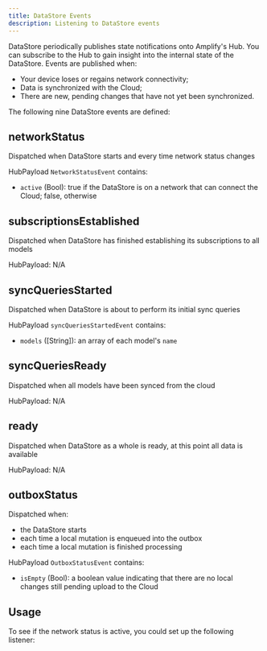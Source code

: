 ```yaml
---
title: DataStore Events
description: Listening to DataStore events
---
```


DataStore periodically publishes state notifications onto Amplify's Hub. You can subscribe to the Hub to gain insight into the internal state of the DataStore. Events are published when:
* Your device loses or regains network connectivity;
* Data is synchronized with the Cloud;
* There are new, pending changes that have not yet been synchronized.

The following nine DataStore events are defined:

## networkStatus

Dispatched when DataStore starts and every time network status changes

HubPayload `NetworkStatusEvent` contains:
- `active` (Bool): true if the DataStore is on a network that can connect the Cloud; false, otherwise

## subscriptionsEstablished

Dispatched when DataStore has finished establishing its subscriptions to all models

HubPayload: N/A

## syncQueriesStarted

Dispatched when DataStore is about to perform its initial sync queries

HubPayload `syncQueriesStartedEvent` contains:
- `models` ([String]): an array of each model's `name`

<inline-fragment platform="js" src="~/lib/datastore/fragments/js/datastore-events/model-synced.md"></inline-fragment>
<inline-fragment platform="android" src="~/lib/datastore/fragments/native_common/datastore-events/model-synced.md"></inline-fragment>
<inline-fragment platform="flutter" src="~/lib/datastore/fragments/native_common/datastore-events/model-synced.md"></inline-fragment>
<inline-fragment platform="ios" src="~/lib/datastore/fragments/native_common/datastore-events/model-synced.md"></inline-fragment>

## syncQueriesReady

Dispatched when all models have been synced from the cloud

HubPayload: N/A

## ready

Dispatched when DataStore as a whole is ready, at this point all data is available

HubPayload: N/A

<inline-fragment platform="js" src="~/lib/datastore/fragments/js/datastore-events/outbox-mutation-enqueued.md"></inline-fragment>
<inline-fragment platform="android" src="~/lib/datastore/fragments/native_common/datastore-events/outbox-mutation-enqueued.md"></inline-fragment>
<inline-fragment platform="flutter" src="~/lib/datastore/fragments/native_common/datastore-events/outbox-mutation-enqueued.md"></inline-fragment>
<inline-fragment platform="ios" src="~/lib/datastore/fragments/native_common/datastore-events/outbox-mutation-enqueued.md"></inline-fragment>

<inline-fragment platform="js" src="~/lib/datastore/fragments/js/datastore-events/outbox-mutation-processed.md"></inline-fragment>
<inline-fragment platform="android" src="~/lib/datastore/fragments/native_common/datastore-events/outbox-mutation-processed.md"></inline-fragment>
<inline-fragment platform="flutter" src="~/lib/datastore/fragments/native_common/datastore-events/outbox-mutation-processed.md"></inline-fragment>
<inline-fragment platform="ios" src="~/lib/datastore/fragments/native_common/datastore-events/outbox-mutation-processed.md"></inline-fragment>

## outboxStatus

Dispatched when:
- the DataStore starts
- each time a local mutation is enqueued into the outbox
- each time a local mutation is finished processing

HubPayload `OutboxStatusEvent` contains: 
- `isEmpty` (Bool): a boolean value indicating that there are no local changes still pending upload to the Cloud

## Usage
To see if the network status is active, you could set up the following listener:

<inline-fragment platform="js" src="~/lib/datastore/fragments/js/datastore-events.md"></inline-fragment>
<inline-fragment platform="android" src="~/lib/datastore/fragments/android/datastore-events.md"></inline-fragment>
<inline-fragment platform="ios" src="~/lib/datastore/fragments/ios/datastore-events.md"></inline-fragment>
<inline-fragment platform="flutter" src="~/lib/datastore/fragments/flutter/datastore-events.md"></inline-fragment>

